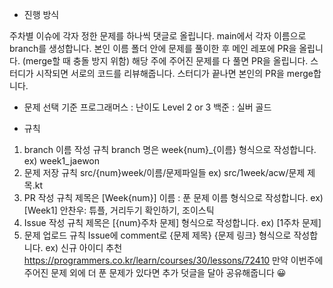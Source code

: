 - 진행 방식

주차별 이슈에 각자 정한 문제를 하나씩 댓글로 올립니다.
main에서 각자 이름으로 branch를 생성합니다.
본인 이름 폴더 안에 문제를 풀이한 후 메인 레포에 PR을 올립니다. (merge할 때 충돌 방지 위함)
해당 주에 주어진 문제를 다 풀면 PR을 올립니다.
스터디가 시작되면 서로의 코드를 리뷰해줍니다.
스터디가 끝나면 본인의 PR을 merge합니다.

- 문제 선택 기준
프로그래머스 : 난이도 Level 2 or 3
백준 : 실버 골드

- 규칙
1. branch 이름 작성 규칙
branch 명은 week{num}_{이름} 형식으로 작성합니다.
ex) week1_jaewon
2. 문제 저장 규칙
src/{num}week/이름/문제파일들
ex) src/1week/acw/문제 제목.kt
3. PR 작성 규칙
제목은 [Week{num}] 이름 : 푼 문제 이름 형식으로 작성합니다.
ex) [Week1] 안찬우: 튜플, 거리두기 확인하기, 조이스틱
4. Issue 작성 규칙
제목은 [{num}주차 문제] 형식으로 작성합니다.
ex) [1주차 문제]
5. 문제 업로드 규칙
Issue에 comment로 {문제 제목} {문제 링크} 형식으로 작성합니다.
ex) 신규 아이디 추천 https://programmers.co.kr/learn/courses/30/lessons/72410
만약 이번주에 주어진 문제 외에 더 푼 문제가 있다면 추가 덧글을 달아 공유해줍니다 😀
